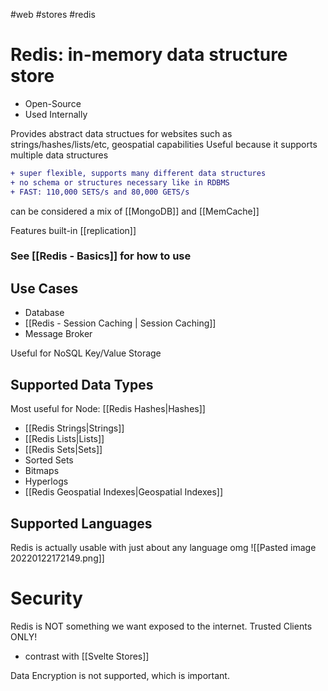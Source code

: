 #web #stores #redis

# Redis: in-memory data structure store
- Open-Source
- Used Internally

Provides abstract data structues for websites such as strings/hashes/lists/etc, geospatial capabilities
Useful because it supports multiple data structures


```diff
+ super flexible, supports many different data structures
+ no schema or structures necessary like in RDBMS
+ FAST: 110,000 SETS/s and 80,000 GETS/s

```

can be considered a mix of [[MongoDB]] and [[MemCache]]

Features built-in [[replication]]


### See [[Redis - Basics]] for how to use


## Use Cases
- Database
- [[Redis - Session Caching | Session Caching]]
- Message Broker

Useful for NoSQL Key/Value Storage



## Supported Data Types

Most useful for Node: [[Redis Hashes|Hashes]]

- [[Redis Strings|Strings]]
- [[Redis Lists|Lists]]
- [[Redis Sets|Sets]]
- Sorted Sets
- Bitmaps
- Hyperlogs
- [[Redis Geospatial Indexes|Geospatial Indexes]]



## Supported Languages

Redis is actually usable with just about any language omg
![[Pasted image 20220122172149.png]]




# Security

Redis is NOT something we want exposed to the internet. Trusted Clients ONLY!
- contrast with [[Svelte Stores]]

Data Encryption is not supported, which is important.